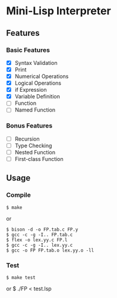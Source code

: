 # Mini-Lisp Interpreter

## Features

### Basic Features

* [x] Syntax Validation
* [x] Print
* [x] Numerical Operations
* [x] Logical Operations
* [x] if Expression
* [x] Variable Definition
* [ ] Function
* [ ] Named Function

### Bonus Features

* [ ] Recursion
* [ ] Type Checking
* [ ] Nested Function
* [ ] First-class Function

## Usage

### Compile

	$ make

or

	$ bison -d -o FP.tab.c FP.y
	$ gcc -c -g -I.. FP.tab.c
	$ flex -o lex.yy.c FP.l
	$ gcc -c -g -I.. lex.yy.c
	$ gcc -o FP FP.tab.o lex.yy.o -ll

### Test

	$ make test

or
	$ ./FP < test.lsp
